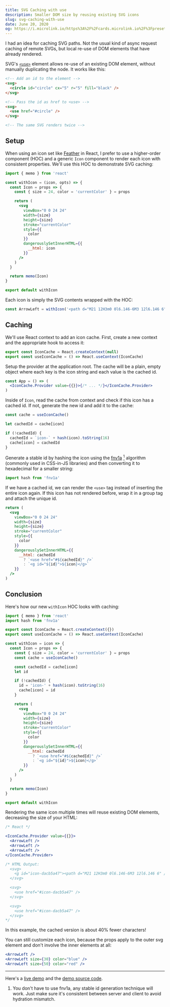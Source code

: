 ```yaml
---
title: SVG Caching with use
description: Smaller DOM size by reusing existing SVG icons
slug: svg-caching-with-use
date: June 20, 2020
og: https://i.microlink.io/https%3A%2F%2Fcards.microlink.io%2F%3Fpreset%3Dpaco%26title%3DSVG%2520Caching%2520with%2520%253Cuse%253E%23
---
```


I had an idea for caching SVG paths. Not the usual kind of async request caching of remote SVGs, but local re-use of DOM elements that have already rendered.

SVG's [`<use>`](https://developer.mozilla.org/en-US/docs/Web/SVG/Element/use) element allows re-use of an existing DOM element, without manually duplicating the node. It works like this:

```html
<!-- Add an id to the element -->
<svg>
  <circle id="circle" cx="5" r="5" fill="black" />
</svg>

<!-- Pass the id as href to <use> -->
<svg>
  <use href="#circle" />
</svg>

<!-- The same SVG renders twice -->
```

## Setup

When using an icon set like [Feather](https://feathericons.com/) in React, I prefer to use a higher-order component (HOC) and a generic `Icon` component to render each icon with consistent properties. We'll use this HOC to demonstrate SVG caching:

```jsx
import { memo } from 'react'

const withIcon = (icon, opts) => {
  const Icon = props => {
    const { size = 24, color = 'currentColor' } = props

    return (
      <svg
        viewBox="0 0 24 24"
        width={size}
        height={size}
        stroke="currentColor"
        style={{
          color
        }}
        dangerouslySetInnerHTML={{
          __html: icon
        }}
      />
    )
  }

  return memo(Icon)
}

export default withIcon
```

Each icon is simply the SVG contents wrapped with the HOC:

```jsx
const ArrowLeft = withIcon('<path d="M21 12H3m0 0l6.146-6M3 12l6.146 6" />')
```

## Caching

We'll use React context to add an icon cache. First, create a new context and the appropriate hook to access it:

```jsx
export const IconCache = React.createContext(null)
export const useIconCache = () => React.useContext(IconCache)
```

Setup the provider at the application root. The cache will be a plain, empty object where each key is the icon string and each value is the cached id.

```jsx raw
const App = () => (
  <IconCache.Provider value={{}}>{/* ... */}</IconCache.Provider>
)
```

Inside of `Icon`, read the cache from context and check if this icon has a cached id. If not, generate the new id and add it to the cache:

```jsx
const cache = useIconCache()

let cachedId = cache[icon]

if (!cachedId) {
  cachedId = `icon-` + hash(icon).toString(16)
  cache[icon] = cachedId
}
```

Generate a stable id by hashing the icon using the [fnv1a](https://en.wikipedia.org/wiki/Fowler%E2%80%93Noll%E2%80%93Vo_hash_function) <a href="#footnote"><sup>1</sup></a> algorithm (commonly used in CSS-in-JS libraries) and then converting it to hexadecimal for a smaller string:

```jsx
import hash from 'fnv1a'
```

If we have a cached id, we can render the `<use>` tag instead of inserting the entire icon again. If this icon has not rendered before, wrap it in a group tag and attach the unique id.

```jsx highlight=11-13
return (
  <svg
    viewBox="0 0 24 24"
    width={size}
    height={size}
    stroke="currentColor"
    style={{
      color
    }}
    dangerouslySetInnerHTML={{
      __html: cachedId
        ? `<use href="#${cachedId}" />`
        : `<g id="${id}">${icon}</g>`
    }}
  />
)
```

## Conclusion

Here's how our new `withIcon` HOC looks with caching:

```jsx highlight=2,4-5,10,12,13,15-18,30-32
import { memo } from 'react'
import hash from 'fnv1a'

export const IconCache = React.createContext({})
export const useIconCache = () => React.useContext(IconCache)

const withIcon = icon => {
  const Icon = props => {
    const { size = 24, color = 'currentColor' } = props
    const cache = useIconCache()

    const cachedId = cache[icon]
    let id

    if (!cachedId) {
      id = 'icon-' + hash(icon).toString(16)
      cache[icon] = id
    }

    return (
      <svg
        viewBox="0 0 24 24"
        width={size}
        height={size}
        stroke="currentColor"
        style={{
          color
        }}
        dangerouslySetInnerHTML={{
          __html: cachedId
            ? `<use href="#${cachedId}" />`
            : `<g id="${id}">${icon}</g>`
        }}
      />
    )
  }

  return memo(Icon)
}

export default withIcon
```

Rendering the same icon multiple times will reuse existing DOM elements, decreasing the size of your HTML:

```jsx raw
/* React */

<IconCache.Provider value={{}}>
  <ArrowLeft />
  <ArrowLeft />
  <ArrowLeft />
</IconCache.Provider>

/* HTML Output:
  <svg>
    <g id="icon-dacb5a47"><path d="M21 12H3m0 0l6.146-6M3 12l6.146 6" /></g>
  </svg>

  <svg>
    <use href="#icon-dacb5a47" />
  </svg>

  <svg>
    <use href="#icon-dacb5a47" />
  </svg>
*/
```

In this example, the cached version is about 40% fewer characters!

You can still customize each icon, because the props apply to the outer svg element and don't involve the inner elements at all:

```jsx
<ArrowLeft />
<ArrowLeft size={30} color="blue" />
<ArrowLeft size={50} color="red" />
```

---

Here's a [live demo](https://svgcache.vercel.app) and the [demo source code](https://github.com/pacocoursey/svgcache).

<div id="footnote"></div>

1. You don't have to use fnv1a, any stable id generation technique will work. Just make sure it's consistent between server and client to avoid hydration mismatch.
